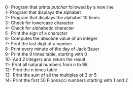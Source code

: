 0- Program that prints _putchar_ followed by a new line</br>
1- Program that displays the alphabet</br>
2- Program that displays the alphabet 10 times</br>
3- Check for lowercase character</br>
4- Check for alphabetic character</br>
5- Print the sign of a character</br>
6- Computes the absolute value of an integer</br>
7- Print the last digit of a number</br>
8- Print every minute of the day of Jack Bauer</br>
9- Print the 9 times table, starting with 0</br>
10- Add 2 integers and return the result</br>
11- Print all natural numbers from n to 98</br>
12- Print the n times table</br>
13- Print the sum of all the multiples of 3 or 5</br>
14- Print the first 50 Fibonacci numbers starting with 1 and 2
